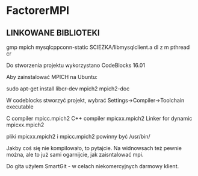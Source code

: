 # FactorerMPI
## LINKOWANE BIBLIOTEKI
gmp mpich mysqlcppconn-static SCIEZKA/libmysqlclient.a dl z m pthread cr

Do stworzenia projektu wykorzystano CodeBlocks 16.01

Aby zainstalować MPICH na Ubuntu:

sudo apt-get install libcr-dev mpich2 mpich2-doc

W codeblocks stworzyć projekt, wybrać Settings->Compiler->Toolchain executable

C compiler mpicc.mpich2
C++ compiler mpicxx.mpich2
Linker for dynamic mpicxx.mpich2

pliki mpicxx.mpich2 i mpicc.mpich2 powinny być /usr/bin/

Jakby coś się nie kompilowało, to pytajcie. Na widnowsach też pewnie można, ale to już sami ogarnijcie, jak zaisntalować mpi.

Do gita użyłem SmartGit - w celach niekomercyjnych darmowy klient.
